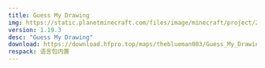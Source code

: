 ```yaml
---
title: Guess My Drawing
img: https://static.planetminecraft.com/files/image/minecraft/project/2023/348/17127154-guess-my-drawing-thumbnail_xl.webp
version: 1.19.3
desc: "Guess My Drawing"
download: https://download.hfpro.top/maps/theblueman003/Guess_My_Drawing.zip
respack: 语言包内置
---
```


